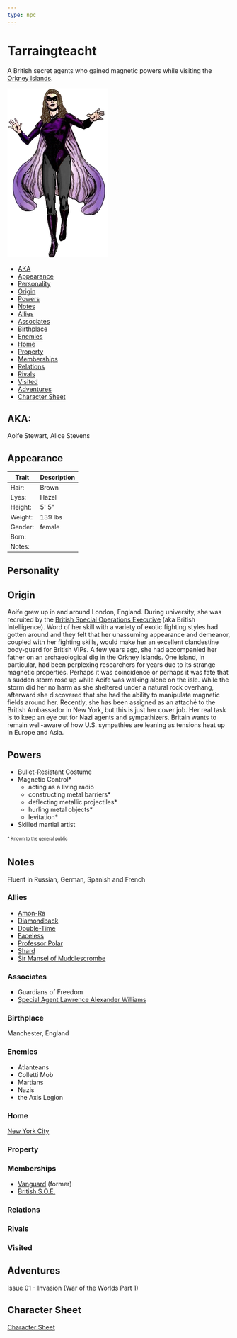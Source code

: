 ```yaml
---
type: npc
---
```

<!--
type: player-character
created-by:
-->
# Tarraingteacht

A British secret agents who gained magnetic powers while visiting the [Orkney Islands](https://en.wikipedia.org/wiki/Orkney).

![title](../../images/Tarraingteacht.png)

- [AKA](#AKA)
- [Appearance](#Appearance)
- [Personality](#Personality)
- [Origin](#Origin)
- [Powers](#Powers)
- [Notes](#Notes)
- [Allies](#Allies)
- [Associates](fbi/Lawrence_Alexander_Williams.md#Associates)
- [Birthplace](#Birthplace)
- [Enemies](#Enemies)
- [Home](#Home)
- [Property](#Property)
- [Memberships](#Memberships)
- [Relations](#Relations)
- [Rivals](#Rivals)
- [Visited](#Visited)
- [Adventures](#Adventures)
- [Character Sheet](#Character%20Sheet)

## AKA:
Aoife Stewart, Alice Stevens

## Appearance 
Trait | Description
-- | --
Hair: | Brown
Eyes: | Hazel
Height: | 5' 5"
Weight: | 139 lbs
Gender: | female
Born: |
Notes: |

## Personality

## Origin
Aoife grew up in and around London, England.  During university, she was recruited by the [British Special Operations Executive](/organizations/British_Government/British_SOE.md) (aka British Intelligence).  Word of her skill with a variety of exotic fighting styles had gotten around and they felt that her unassuming appearance and demeanor, coupled with her fighting skills, would make her an excellent clandestine body-guard for British VIPs.  A few years ago, she had accompanied her father on an archaeological dig in the Orkney Islands.  One island, in particular, had been perplexing researchers for years due to its strange magnetic properties.  Perhaps it was coincidence or perhaps it was fate that a sudden storm rose up while Aoife was walking alone on the isle.  While the storm did her no harm as she sheltered under a natural rock overhang, afterward she discovered that she had the ability to manipulate magnetic fields around her.  Recently, she has been assigned as an attaché to the British Ambassador in New York, but this is just her cover job.  Her real task is to keep an eye out for Nazi agents and sympathizers.  Britain wants to remain well-aware of how U.S. sympathies are leaning as tensions heat up in Europe and Asia.

## Powers
- Bullet-Resistant Costume
- Magnetic Control\* 
	- acting as a living radio
	- constructing metal barriers\*
	- deflecting metallic projectiles\*
	- hurling metal objects\* 
	- levitation\*
- Skilled martial artist

<sub><sup> * Known to the general public</sup></sub>

## Notes
Fluent in Russian, German, Spanish and French

### Allies
- [Amon-Ra](/player_characters/Amon-Ra.md)
- [Diamondback](/player_characters/Diamondback.md)
- [Double-Time](/player_characters/Double_Time.md)
- [Faceless](/player_characters/Faceless.md)
- [Professor Polar](/player_characters/Professor_Polar.md)
- [Shard](/player_characters/Shard.md)
- [Sir Mansel of Muddlescrombe](government/Mansel_Muddlescrombe.md)

### Associates
- Guardians of Freedom
- [Special Agent Lawrence Alexander Williams](fbi/Lawrence_Alexander_Williams.md)

### Birthplace
Manchester, England

### Enemies
- Atlanteans
- Colletti Mob
- Martians
- Nazis
- the Axis Legion
 
### Home
[New York City](/locations/New_York_State/New_York_City/New_York_City.md)

### Property

### Memberships
- [Vanguard](/organizations/Vanguard.md) (former)
- [British S.O.E.](/organizations/British_Government/British_SOE.md)

### Relations

### Rivals

### Visited

## Adventures
Issue 01 - Invasion (War of the Worlds Part 1)

## Character Sheet
[Character Sheet](https://legends-of-the-golden-age.github.io/LotGA/pdf/Tarraingteacht.pdf)

<!-- GM Notes
Things in here don't show up in normal viewing mode.
-->